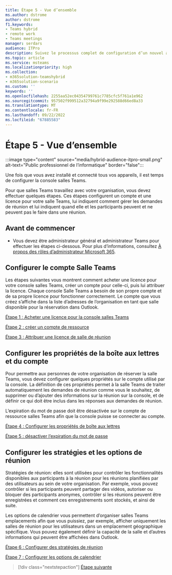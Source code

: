 ```yaml
---
title: Étape 5 - Vue d’ensemble
ms.author: dstrome
author: dstrome
f1.keywords:
- Teams hybrid
- remote work
- Teams meetings
manager: serdars
audience: ITPro
description: Suivez le processus complet de configuration d’un nouvel appareil salles Teams dans votre organisation.
ms.topic: article
ms.service: msteams
ms.localizationpriority: high
ms.collection:
- m365solution-teamshybrid
- m365solution-scenario
ms.custom: ''
keywords: ''
ms.openlocfilehash: 2255aa52ec04354799761c7785cfc5f761a1e962
ms.sourcegitcommit: 957502f999512a32794a9f99e292588d66ed8a33
ms.translationtype: MT
ms.contentlocale: fr-FR
ms.lasthandoff: 09/22/2022
ms.locfileid: "67885583"
---
```

# <a name="step-5---overview"></a>Étape 5 - Vue d’ensemble

:::image type="content" source="media/hybrid-audience-itpro-small.png" alt-text="Public professionnel de l’informatique" border="false":::

Une fois que vous avez installé et connecté tous vos appareils, il est temps de configurer la console salles Teams.

Pour que salles Teams travaillez avec votre organisation, vous devez effectuer quelques étapes. Ces étapes configurent un compte et une licence pour votre salle Teams, lui indiquent comment gérer les demandes de réunion et lui indiquent quand elle et les participants peuvent et ne peuvent pas le faire dans une réunion.

## <a name="before-you-begin"></a>Avant de commencer

- Vous devez être administrateur général et administrateur Teams pour effectuer les étapes ci-dessous. Pour plus d’informations, consultez [À propos des rôles d’administrateur Microsoft 365](/microsoft-365/admin/add-users/about-admin-roles).

## <a name="set-up-the-teams-room-account"></a>Configurer le compte Salle Teams

Les étapes suivantes vous montrent comment acheter une licence pour votre console salles Teams, créer un compte pour celle-ci, puis lui attribuer la licence. Chaque console Salle Teams a besoin de son propre compte et de sa propre licence pour fonctionner correctement. Le compte que vous créez s’affiche dans la liste d’adresses de l’organisation en tant que salle disponible pour la réservation dans Outlook.

[Étape 1 : Acheter une licence pour la console salles Teams](hybrid-meetings-device-config-license.md)

[Étape 2 : créer un compte de ressource](hybrid-meetings-device-config-account.md)

[Étape 3 : Attribuer une licence de salle de réunion](hybrid-meetings-device-config-assign.md)

## <a name="configure-mailbox-and-account-properties"></a>Configurer les propriétés de la boîte aux lettres et du compte

Pour permettre aux personnes de votre organisation de réserver la salle Teams, vous devez configurer quelques propriétés sur le compte utilisé par la console. La définition de ces propriétés permet à la salle Teams de traiter automatiquement les demandes de réunion comme vous le souhaitez, de supprimer ou d’ajouter des informations sur la réunion sur la console, et de définir ce qui doit être inclus dans les réponses aux demandes de réunion.

L’expiration du mot de passe doit être désactivée sur le compte de ressource salles Teams afin que la console puisse se connecter au compte.

[Étape 4 : Configurer les propriétés de boîte aux lettres](hybrid-meetings-device-config-mailbox.md)

[Étape 5 : désactiver l’expiration du mot de passe](hybrid-meetings-device-config-password.md)

## <a name="configure-meeting-policies-and-options"></a>Configurer les stratégies et les options de réunion

Stratégies de réunion: elles sont utilisées pour contrôler les fonctionnalités disponibles aux participants à la réunion pour les réunions planifiées par des utilisateurs au sein de votre organisation. Par exemple, vous pouvez contrôler si les participants peuvent partager des vidéos, autoriser ou bloquer des participants anonymes, contrôler si les réunions peuvent être enregistrées et comment ces enregistrements sont stockés, et ainsi de suite.

Les options de calendrier vous permettent d’organiser salles Teams emplacements afin que vous puissiez, par exemple, afficher uniquement les salles de réunion pour les utilisateurs dans un emplacement géographique spécifique. Vous pouvez également définir la capacité de la salle et d’autres informations qui peuvent être affichées dans Outlook.

[Étape 6 : Configurer des stratégies de réunion](hybrid-meetings-device-config-policies.md)

[Étape 7 : Configurer les options de calendrier](hybrid-meetings-device-config-calendar.md)

> [!div class="nextstepaction"]
> [Étape suivante](hybrid-meetings-device-config-license.md)